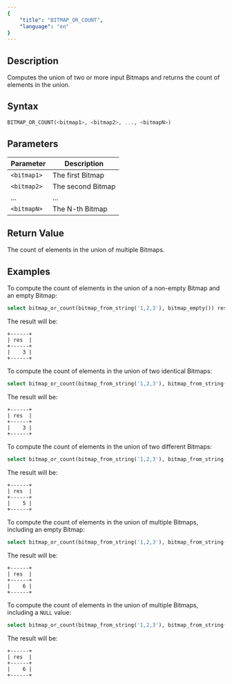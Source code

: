 ```yaml
---
{
    "title": "BITMAP_OR_COUNT",
    "language": "en"
}
---
```


## Description

Computes the union of two or more input Bitmaps and returns the count of elements in the union.

## Syntax

```sql
BITMAP_OR_COUNT(<bitmap1>, <bitmap2>, ..., <bitmapN>)
```

## Parameters

| Parameter   | Description    |
|-------------|----------------|
| `<bitmap1>` | The first Bitmap   |
| `<bitmap2>` | The second Bitmap  |
| ...         | ...            |
| `<bitmapN>` | The N-th Bitmap   |

## Return Value

The count of elements in the union of multiple Bitmaps.  

## Examples

To compute the count of elements in the union of a non-empty Bitmap and an empty Bitmap:

```sql
select bitmap_or_count(bitmap_from_string('1,2,3'), bitmap_empty()) res;
```

The result will be:

```text
+------+
| res  |
+------+
|    3 |
+------+
```

To compute the count of elements in the union of two identical Bitmaps:

```sql
select bitmap_or_count(bitmap_from_string('1,2,3'), bitmap_from_string('1,2,3')) res;
```

The result will be:

```text
+------+
| res  |
+------+
|    3 |
+------+
```

To compute the count of elements in the union of two different Bitmaps:

```sql
select bitmap_or_count(bitmap_from_string('1,2,3'), bitmap_from_string('3,4,5')) res;
```

The result will be:

```text
+------+
| res  |
+------+
|    5 |
+------+
```

To compute the count of elements in the union of multiple Bitmaps, including an empty Bitmap:

```sql
select bitmap_or_count(bitmap_from_string('1,2,3'), bitmap_from_string('3,4,5'), to_bitmap(100), bitmap_empty()) res;
```

The result will be:

```text
+------+
| res  |
+------+
|    6 |
+------+
```

To compute the count of elements in the union of multiple Bitmaps, including a `NULL` value:

```sql
select bitmap_or_count(bitmap_from_string('1,2,3'), bitmap_from_string('3,4,5'), to_bitmap(100), NULL) res;
```

The result will be:

```text
+------+
| res  |
+------+
|    6 |
+------+
```
